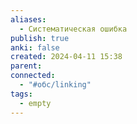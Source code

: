```yaml
---
aliases:
  - Систематическая ошибка
publish: true
anki: false
created: 2024-04-11 15:38
parent: 
connected:
  - "#обс/linking"
tags:
  - empty
---
```

